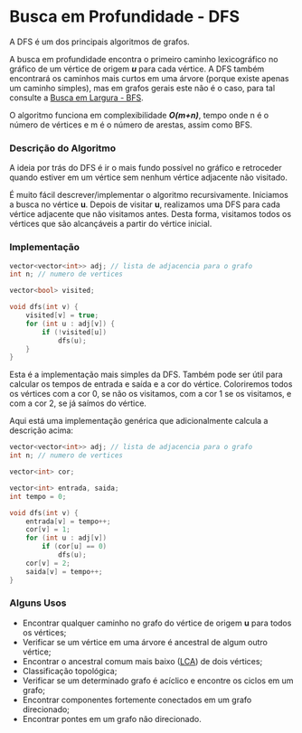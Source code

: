 # Busca em Profundidade - DFS

A DFS é um dos principais algoritmos de grafos.

A busca em profundidade encontra o primeiro caminho lexicográfico no gráfico de um vértice de origem ***u*** para cada vértice. A DFS também encontrará os caminhos mais curtos em uma árvore (porque existe apenas um caminho simples), mas em grafos gerais este não é o caso, para tal consulte a [Busca em Largura - BFS].

O algoritmo funciona em complexibilidade ***O(m+n)***, tempo onde n é o número de vértices e m é o número de arestas, assim como  BFS.

### Descrição do Algoritmo

A ideia por trás do DFS é ir o mais fundo possível no gráfico e retroceder quando estiver em um vértice sem nenhum vértice adjacente não visitado.

É muito fácil descrever/implementar o algoritmo recursivamente. Iniciamos a busca no vértice **u**. Depois de visitar **u**, realizamos uma DFS para cada vértice adjacente que não visitamos antes. Desta forma, visitamos todos os vértices que são alcançáveis a partir do vértice inicial.

### Implementação

````cpp
vector<vector<int>> adj; // lista de adjacencia para o grafo
int n; // numero de vertices

vector<bool> visited;

void dfs(int v) {
    visited[v] = true;
    for (int u : adj[v]) {
        if (!visited[u])
            dfs(u);
    }
}
````

Esta é a implementação mais simples da DFS. Também pode ser útil para calcular os tempos de entrada e saída e a cor do vértice. Coloriremos todos os vértices com a cor 0, se não os visitamos, com a cor 1 se os visitamos, e com a cor 2, se já saímos do vértice.

Aqui está uma implementação genérica que adicionalmente calcula a descrição acima:

````cpp
vector<vector<int>> adj; // lista de adjacencia para o grafo
int n; // numero de vertices

vector<int> cor;

vector<int> entrada, saida;
int tempo = 0;

void dfs(int v) {
    entrada[v] = tempo++;
    cor[v] = 1;
    for (int u : adj[v])
        if (cor[u] == 0)
            dfs(u);
    cor[v] = 2;
    saida[v] = tempo++;
}
````

### Alguns Usos 

- Encontrar qualquer caminho no grafo do vértice de origem **u** para todos os vértices;
- Verificar se um vértice em uma árvore é ancestral de algum outro vértice;
- Encontrar o ancestral comum mais baixo ([LCA]) de dois vértices;
- Classificação topológica;
- Verificar se um determinado grafo é acíclico e encontre os ciclos em um grafo;
- Encontrar componentes fortemente conectados em um grafo direcionado;
- Encontrar pontes em um grafo não direcionado.


[Busca em Largura - BFS]: https://github.com/alexistoigo/lab/blob/master/Grafos/rep/bfs.md#busca-em-largura---bfs
[LCA]: //@TODO